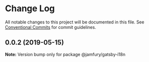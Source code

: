 # Change Log

All notable changes to this project will be documented in this file.
See [Conventional Commits](https://conventionalcommits.org) for commit guidelines.

## 0.0.2 (2019-05-15)

**Note:** Version bump only for package @jamfury/gatsby-i18n
